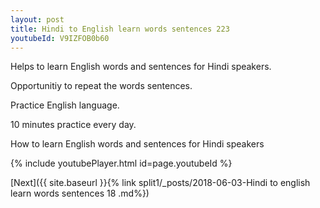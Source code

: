 ```yaml
---
layout: post
title: Hindi to English learn words sentences 223 
youtubeId: V9IZFOB0b60
---
```

 
 
Helps to learn English words and sentences for Hindi speakers.

Opportunitiy to repeat the words sentences. 

Practice English language. 
 
10 minutes practice every day. 
 
How to learn English words and sentences for Hindi speakers 
 
{% include youtubePlayer.html id=page.youtubeId %}
 
 
[Next]({{ site.baseurl }}{% link  split1/_posts/2018-06-03-Hindi to english learn words sentences 18 .md%})
 
